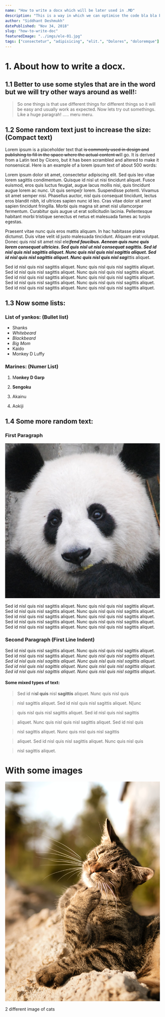 ```yaml
---
name: "How to write a docx which will be later used in .MD"
description: "This is a way in which we can optimise the code bla bla bla Lorem ipsum dolor sit, amet consectetur adipisicing elit. Aliquid sequi necessitatibus atque omnis neque, dolorem distinctio possimus quis reiciendis repellendus."
author: "Siddhant Deshmukh"
datePublished: "Nov 34, 2018"
slug: "how-to-write-doc"
featuredImage: "../imgs/ele-01.jpg"
tags: ["consectetur", "adipisicing", "elit.", "Dolores", "doloremque"]
---
```


# 1. About how to write a docx. 

## 1.1 Better to use some styles that are in the word but we will try other ways around as well!:

> So one things is that use different things for different things so it
> will be easy and usually work as expected. Now lets try out
> somethings. Like a huge paragrah! ..... meru meru.

## 1.2 Some random text just to increase the size: (Compact text)

Lorem ipsum is a placeholder text that ~~is commonly used in design and
publishing to fill in the space where the actual content w~~ill go. It
is derived from a Latin text by Cicero, but it has been scrambled and
altered to make it nonsensical. Here is an example of a lorem ipsum text
of about 500 words:

Lorem ipsum dolor sit amet, consectetur adipiscing elit. Sed quis leo
vitae lorem sagittis condimentum. Quisque id nisl ut nisi tincidunt
aliquet. Fusce euismod, eros quis luctus feugiat, augue lacus mollis
nisi, quis tincidunt augue lorem ac nunc. Ut quis sempe[r lorem.
Suspendisse potenti. Vivamus sit amet semper nisi. Phasellus auctor,
nisl quis consequat tincidunt, lectus eros blandit nibh, id ultrices
sapien nunc id leo. Cras vitae dolor sit amet sapien tincidunt
fringilla. Morbi quis magna sit amet nisl ullamcorper
fermentum. Curabitur quis augue ut erat sollicitudin
lacinia. Pellentesque habitant morbi tristique senectus et netus et
malesuada fames ac turpis egestas.

Praesent vitae nunc quis eros mattis
aliquam. In hac habitasse platea dictumst. Duis vitae velit id justo
malesuada tincidunt. Aliquam erat volutpat. Donec quis nisl sit amet
nisl elei***fend faucibus. Aenean quis nunc quis lorem consequat
ultricies. Sed quis nisl ut nisl consequat sagittis. Sed id nisl quis
nisl sagittis aliquet. Nunc quis nisl quis nisl sagittis aliquet. Sed id
nisl quis nisl sagittis aliquet. Nunc quis nisl quis nisl sag***ittis
aliquet.

Sed id nisl quis nisl sagittis aliquet. Nunc quis nisl quis nisl
sagittis aliquet. Sed id nisl quis nisl sagittis aliquet. Nunc quis nisl
quis nisl sagittis aliquet. Sed id nisl quis nisl sagittis aliquet. Nunc
quis nisl quis nisl sagittis aliquet. Sed id nisl quis nisl sagittis
aliquet. Nunc quis nisl quis nisl sagittis aliquet. Sed id nisl quis
nisl sagittis aliquet. Nunc quis nisl quis nisl sagittis aliquet.

## 1.3 Now some lists:

### List of yankos: (Bullet list)

  * Shanks
  * *Whitebeard*
  * *Blackbeard*
  * *Big Mom*
  * Kaido
  * Monkey D Luffy

### Marines: (Numer List)

1.  M**onkey D Garp**

2.  **Sengoku**

3.  Akainu

4.  Aokiji

## 1.4 Some more random text:

### First Paragraph 

![image of an panda, Very cute panda](./image1.jpeg)

Sed id nisl quis nisl sagittis aliquet. Nunc quis nisl quis nisl
sagittis aliquet. Sed id nisl quis nisl sagittis aliquet. Nunc quis nisl
quis nisl sagittis aliquet. Sed id nisl quis nisl sagittis aliquet. Nunc
quis nisl quis nisl sagittis aliquet. Sed id nisl quis nisl sagittis
aliquet. Nunc quis nisl quis nisl sagittis aliquet. Sed id nisl quis
nisl sagittis aliquet. Nunc quis nisl quis nisl sagittis aliquet.

### Second Paragraph (First Line Indent)

Sed id nisl quis nisl sagittis aliquet. Nunc quis nisl quis nisl
sagittis aliquet. Sed id nisl quis nisl sagittis ali*quet. Nunc quis
nisl quis nisl sagittis aliquet. Sed id nisl quis nisl sagittis aliquet.
Nunc quis nisl quis nisl sagittis aliquet. Sed id nisl quis nisl
sagittis aliquet. Nunc quis nisl quis nisl sagittis aliquet. Sed id nisl
quis nisl sagittis aliquet. Nunc quis nisl quis nisl sagittis alique*t.

#### Some mixed types of text:

> Sed id ni**sl quis** nisl **sagittis** aliquet. Nunc quis nisl quis

> nisl sagittis aliquet. Sed id nisl quis nisl sagittis aliquet. N[unc

> quis nisl quis nisl sagittis aliquet. Sed id nisl quis nisl sagittis

> aliquet. Nunc quis nisl quis nisl sagittis aliquet. Sed id nisl quis

> nisl sagittis aliquet. Nunc quis nisl quis nisl sagittis

> aliquet. Sed id nisl quis nisl sagittis aliquet. Nunc quis nisl quis

> nisl sagittis aliquet.

# With some images

![image of an cat Very cute cat](./image2.jpeg)

2 different image of cats
